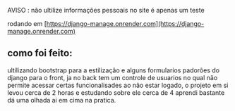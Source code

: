 AVISO : não ultilize informações pessoais no site é apenas um teste

rodando em [https://django-manage.onrender.com](https://django-manage.onrender.com)


## como foi feito:
ultilizando bootstrap para a estilização e alguns formularios padorões do django para o front, ja no back tem um controle de usuarios no qual não permite acessar certas funcionalisades ao não estar logado, o projeto em si levou cerca de 2 horas e estudando sobre ele cerca de 4 aprendi bastante dá uma olhada ai em cima na pratica.
